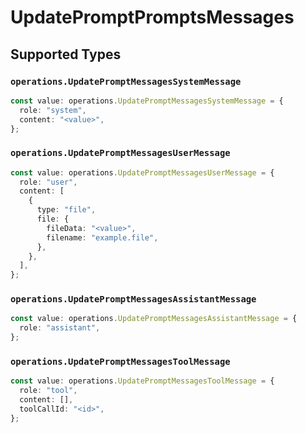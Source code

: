 # UpdatePromptPromptsMessages


## Supported Types

### `operations.UpdatePromptMessagesSystemMessage`

```typescript
const value: operations.UpdatePromptMessagesSystemMessage = {
  role: "system",
  content: "<value>",
};
```

### `operations.UpdatePromptMessagesUserMessage`

```typescript
const value: operations.UpdatePromptMessagesUserMessage = {
  role: "user",
  content: [
    {
      type: "file",
      file: {
        fileData: "<value>",
        filename: "example.file",
      },
    },
  ],
};
```

### `operations.UpdatePromptMessagesAssistantMessage`

```typescript
const value: operations.UpdatePromptMessagesAssistantMessage = {
  role: "assistant",
};
```

### `operations.UpdatePromptMessagesToolMessage`

```typescript
const value: operations.UpdatePromptMessagesToolMessage = {
  role: "tool",
  content: [],
  toolCallId: "<id>",
};
```

